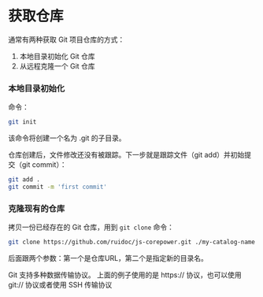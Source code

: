 # 获取仓库

通常有两种获取 Git 项目仓库的方式：

1. 本地目录初始化 Git 仓库
2. 从远程克隆一个 Git 仓库

### 本地目录初始化

命令：

```sh
git init
```

该命令将创建一个名为 .git 的子目录。

仓库创建后，文件修改还没有被跟踪。下一步就是跟踪文件（git add）并初始提交（git commit）：

```sh
git add .
git commit -m 'first commit'
```

### 克隆现有的仓库

拷贝一份已经存在的 Git 仓库，用到 `git clone` 命令：

```sh
git clone https://github.com/ruidoc/js-corepower.git ./my-catalog-name
```

后面跟两个参数：第一个是仓库URL，第二个是指定新的目录名。

Git 支持多种数据传输协议。 上面的例子使用的是 https:// 协议，也可以使用 git:// 协议或者使用 SSH 传输协议